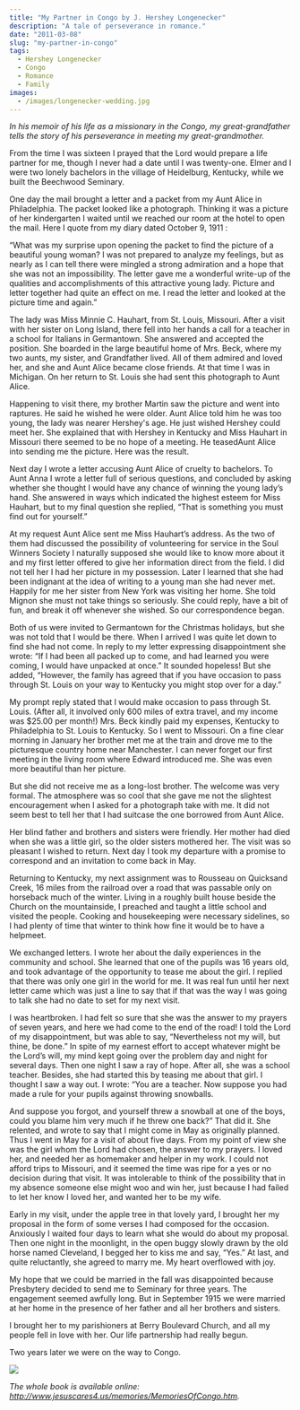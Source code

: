 ```yaml
---
title: "My Partner in Congo by J. Hershey Longenecker"
description: "A tale of perseverance in romance."
date: "2011-03-08"
slug: "my-partner-in-congo"
tags:
  - Hershey Longenecker
  - Congo
  - Romance
  - Family
images:
  - /images/longenecker-wedding.jpg
---
```


_In his memoir of his life as a missionary in the Congo, my great-grandfather tells the story of his perseverance in meeting my great-grandmother._

From the time I was sixteen I prayed that the Lord would prepare a life partner for me, though I never had a date until I was twenty-one. Elmer and I were two lonely bachelors in the village of Heidelburg, Kentucky, while we built the Beechwood Seminary.

One day the mail brought a letter and a packet from my Aunt Alice in Philadelphia. The packet looked like a photograph. Thinking it was a picture of her kindergarten I waited until we reached our room at the hotel to open the mail. Here I quote from my diary dated October 9, 1911 :

“What was my surprise upon opening the packet to find the picture of a beautiful young woman? I was not prepared to analyze my feelings, but as nearly as I can tell there were mingled a strong admiration and a hope that she was not an impossibility. The letter gave me a wonderful write-up of the qualities and accomplishments of this attractive young lady. Picture and letter together had quite an effect on me. I read the letter and looked at the picture time and again.”

The lady was Miss Minnie C. Hauhart, from St. Louis, Missouri. After a visit with her sister on Long Island, there fell into her hands a call for a teacher in a school for Italians in Germantown. She answered and accepted the position. She boarded in the large beautiful home of Mrs. Beck, where my two aunts, my sister, and Grandfather lived. All of them admired and loved her, and she and Aunt Alice became close friends. At that time I was in Michigan. On her return to St. Louis she had sent this photograph to Aunt Alice.

Happening to visit there, my brother Martin saw the picture and went into raptures. He said he wished he were older. Aunt Alice told him he was too young, the lady was nearer Hershey's age. He just wished Hershey could meet her. She explained that with Hershey in Kentucky and Miss Hauhart in Missouri there seemed to be no hope of a meeting. He teasedAunt Alice into sending me the picture. Here was the result.

Next day I wrote a letter accusing  Aunt Alice of cruelty to bachelors. To Aunt Anna I wrote a letter full of serious questions, and concluded by asking whether she thought I would have any chance of winning the young lady’s hand. She answered in ways which indicated the highest esteem for Miss Hauhart, but to my final question she replied, “That is something you must find out for yourself.”

At my request Aunt Alice sent me Miss Hauhart’s address. As the two of them had discussed the possibility of volunteering for service in the Soul Winners Society I naturally supposed she would like to know more about it and my first letter offered to give her information direct from the field. I did not tell her I had her picture in my possession. Later I learned that she had been indignant at the idea of writing to a young man she had never met. Happily for me her sister from New York was visiting her home. She told Mignon she must not take things so seriously. She could reply, have a bit of fun, and break it off whenever she wished. So our correspondence began.

Both of us were invited to Germantown for the Christmas holidays, but she was not told that I would be there. When I arrived I was quite let down to find she had not come. In reply to my letter expressing disappointment she wrote: “If I had been all packed up to come, and had learned you were coming, I would have unpacked at once.” It sounded hopeless! But she added, “However, the family has agreed that if you have occasion to pass through St. Louis on your way to Kentucky you might stop over for a day.”

My prompt reply stated that I would make occasion to pass through St. Louis. (After all, it involved only 600 miles of extra travel, and my income was $25.00 per month!) Mrs. Beck kindly paid my expenses, Kentucky to Philadelphia to St. Louis to Kentucky. So I went to Missouri. On a fine clear morning in January her brother met me at the train and drove me to the picturesque country home near Manchester. I can never forget our first meeting in the living room where Edward introduced me. She was even more beautiful than her picture.

But she did not receive me as a long-lost brother. The welcome was very formal. The atmosphere was so cool that she gave me not the slightest encouragement when I asked for a photograph take with me. It did not seem best to tell her that I had suitcase the one borrowed from Aunt Alice.

Her blind father and brothers and sisters were friendly. Her mother had died when she was a little girl, so the older sisters mothered her. The visit was so pleasant I wished to return. Next day I took my departure with a promise to correspond and an invitation to come back in May.

Returning to Kentucky, my next assignment was to Rousseau on Quicksand Creek, 16 miles from the railroad over a road that was passable only on horseback much of the winter. Living in a roughly built house beside the Church on the mountainside, I preached and taught a little school and visited the people. Cooking and housekeeping were necessary sidelines, so I had plenty of time that winter to think how fine it would be to have a helpmeet.

We exchanged letters. I wrote her about the daily experiences in the community and school. She learned that one of the pupils was 16 years old, and took advantage of the opportunity to tease me about the girl. I replied that there was only one girl in the world for me. It was real fun until her next letter came which was just a line to say that if that was the way I was going to talk she had no date to set for my next visit.

I was heartbroken. I had felt so sure that she was the answer to my prayers of seven years, and here we had come to the end of the road! I told the Lord of my disappointment, but was able to say, “Nevertheless not my will, but thine, be done.” In spite of my earnest effort to accept whatever might be the Lord’s will, my mind kept going over the problem day and night for several days. Then one night I saw a ray of hope. After all, she was a school teacher. Besides, she had started this by teasing me about that girl. I thought I saw a way out. I wrote: “You are a teacher. Now suppose you had made a rule for your pupils against throwing snowballs.

And suppose you forgot, and yourself threw a snowball at one of the boys, could you blame him very much if he threw one back?” That did it. She relented, and wrote to say that I might come in May as originally planned. Thus I went in May for a visit of about five days. From my point of view she was the girl whom the Lord had chosen, the answer to my prayers. I loved her, and needed her as homemaker and helper in my work. I could not afford trips to Missouri, and it seemed the time was ripe for a yes or no decision during that visit. It was intolerable to think of the possibility that in my absence someone else might woo and win her, just because I had failed to let her know I loved her, and wanted her to be my wife.

Early in my visit, under the apple tree in that lovely yard, I brought her my proposal in the form of some verses I had composed for the occasion. Anxiously I waited four days to learn what she would do about my proposal. Then one night in the moonlight, in the open buggy slowly drawn by the old horse named Cleveland, I begged her to kiss me and say, “Yes.” At last, and quite reluctantIy, she agreed to marry me. My heart overflowed with joy.

My hope that we could be married in the fall was disappointed because Presbytery decided to send me to Seminary for three years. The engagement seemed awfully long. But in September 1915 we were married at her home in the presence of her father and all her brothers and sisters.

I brought her to my parishioners at Berry Boulevard Church, and all my people fell in love with her. Our life partnership had really begun.

Two years later we were on the way to Congo.

![](/images/longenecker-wedding.jpg)

_The whole book is available online: http://www.jesuscares4.us/memories/MemoriesOfCongo.htm._
